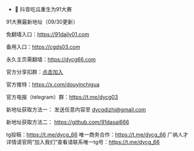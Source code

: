 - 👋 抖音吃瓜重生为91大赛

91大赛最新地址（09/30更新）

免翻墙入口：https://91daily01.com

备用入口：https://cgds03.com

永久主页需翻墙：https://dycg66.com

官方分享扣群：[点击加入](http://i.yvfhvaee85.cn/s/suAd)

官方推特：https://x.com/douyinchigua

官方电报（telegram）群：https://t.me/dycg03

新地址获取方法一： 发送任意内容至 dycgdizhi@gmail.com

新地址获取方法二： https://github.com/91dasai666

tg投稿：https://t.me/dycg_66
唯一商务合作：https://t.me/dycg_66
广纳人才详情请官网“加入我们”查看请联系唯一tg号：https://t.me/dycg_66

